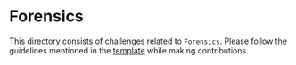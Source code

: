 # Forensics

This directory consists of challenges related to `Forensics`. Please follow the guidelines mentioned in the [template](../README.md) while making contributions.